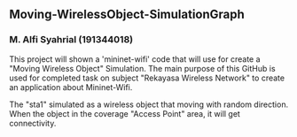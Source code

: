 ## Moving-WirelessObject-SimulationGraph
### M. Alfi Syahrial (191344018)
This project will shown a 'mininet-wifi' code that will use for create a "Moving Wireless Object" Simulation.
The main purpose of this GitHub is used for completed task on subject "Rekayasa Wireless Network" to create an application about Mininet-Wifi.

The "sta1" simulated as a wireless object that moving with random direction. When the object in the coverage "Access Point" area, it will get connectivity.
